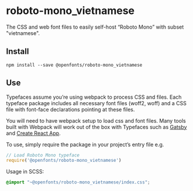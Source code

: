 
# roboto-mono_vietnamese

The CSS and web font files to easily self-host “Roboto Mono” with subset "vietnamese".

## Install

`npm install --save @openfonts/roboto-mono_vietnamese`

## Use

Typefaces assume you’re using webpack to process CSS and files. Each typeface
package includes all necessary font files (woff2, woff) and a CSS file with
font-face declarations pointing at these files.

You will need to have webpack setup to load css and font files. Many tools built
with Webpack will work out of the box with Typefaces such as [Gatsby](https://github.com/gatsbyjs/gatsby)
and [Create React App](https://github.com/facebookincubator/create-react-app).

To use, simply require the package in your project’s entry file e.g.

```javascript
// Load Roboto Mono typeface
require('@openfonts/roboto-mono_vietnamese')
```

Usage in SCSS:
```scss
@import "~@openfonts/roboto-mono_vietnamese/index.css";
```
